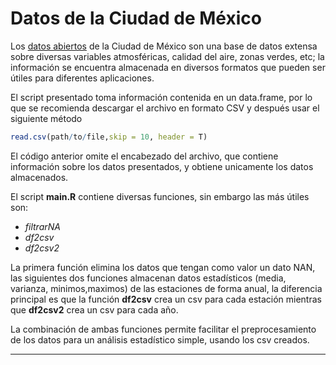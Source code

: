 # Datos de la Ciudad de México

Los  [datos abiertos](https://datos.cdmx.gob.mx/pages/home/) de la Ciudad de México son una base de datos extensa sobre diversas variables atmosféricas, calidad del aire, zonas verdes, etc; la información se encuentra almacenada en diversos formatos que pueden ser útiles para diferentes aplicaciones.

El script presentado toma información contenida en un data.frame, por lo que se recomienda descargar el archivo en formato CSV y después usar el siguiente método

```R
read.csv(path/to/file,skip = 10, header = T)
```

El código anterior omite el encabezado del archivo, que contiene información sobre los datos presentados, y obtiene unicamente los datos almacenados.

El script **main.R** contiene diversas funciones, sin embargo las más útiles son:

* *filtrarNA* 
* *df2csv*
* *df2csv2*

La primera función elimina los datos que tengan como valor un dato NAN, las siguientes dos funciones almacenan datos estadísticos (media, varianza, minimos,maximos) de las estaciones de forma anual, la diferencia principal es que la función **df2csv** crea un csv para cada estación mientras que **df2csv2** crea un csv para cada año.

La combinación de ambas funciones permite facilitar el preprocesamiento de los datos para un análisis estadístico simple, usando los csv creados.

-----------------------

